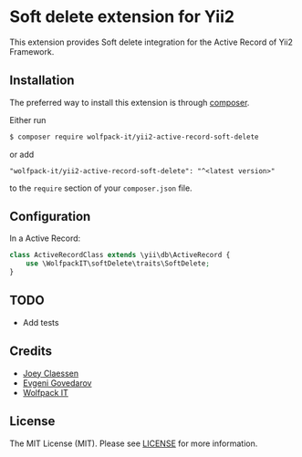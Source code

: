 # Soft delete extension for Yii2

This extension provides Soft delete integration for the Active Record of Yii2 Framework.

## Installation

The preferred way to install this extension is through [composer](http://getcomposer.org/download/).

Either run

```bash
$ composer require wolfpack-it/yii2-active-record-soft-delete
```

or add

```
"wolfpack-it/yii2-active-record-soft-delete": "^<latest version>"
```

to the `require` section of your `composer.json` file.

## Configuration

In a Active Record:

```php
class ActiveRecordClass extends \yii\db\ActiveRecord {
    use \WolfpackIT\softDelete\traits\SoftDelete;
}
```

## TODO
- Add tests 

## Credits
- [Joey Claessen](https://github.com/joester89)
- [Evgeni Govedarov](https://github.com/egovedarov)
- [Wolfpack IT](https://github.com/wolfpack-it)

## License

The MIT License (MIT). Please see [LICENSE](https://github.com/wolfpack-it/yii2-active-record-soft-delete/blob/master/LICENSE) for more information.